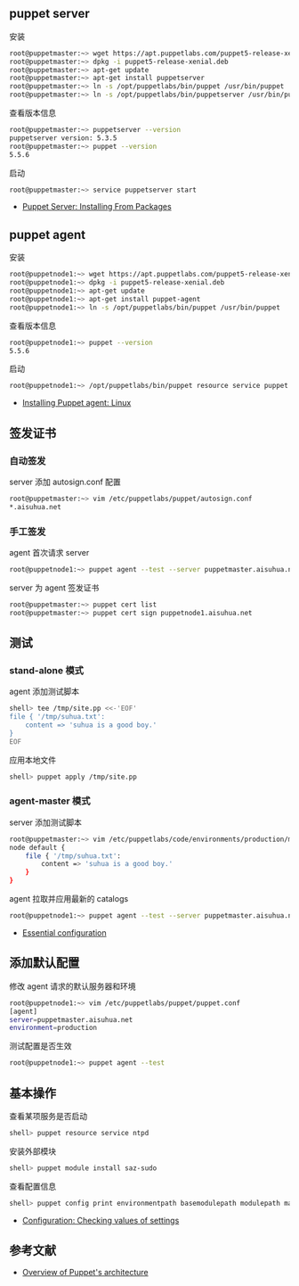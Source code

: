 ## puppet server

安装

```sh
root@puppetmaster:~> wget https://apt.puppetlabs.com/puppet5-release-xenial.deb
root@puppetmaster:~> dpkg -i puppet5-release-xenial.deb
root@puppetmaster:~> apt-get update
root@puppetmaster:~> apt-get install puppetserver
root@puppetmaster:~> ln -s /opt/puppetlabs/bin/puppet /usr/bin/puppet
root@puppetmaster:~> ln -s /opt/puppetlabs/bin/puppetserver /usr/bin/puppetserver
```

查看版本信息

```sh
root@puppetmaster:~> puppetserver --version 
puppetserver version: 5.3.5
root@puppetmaster:~> puppet --version
5.5.6
```

启动

```sh
root@puppetmaster:~> service puppetserver start
```

- [Puppet Server: Installing From Packages](https://puppet.com/docs/puppetserver/5.3/install_from_packages.html)

## puppet agent

安装

```sh
root@puppetnode1:~> wget https://apt.puppetlabs.com/puppet5-release-xenial.deb
root@puppetnode1:~> dpkg -i puppet5-release-xenial.deb
root@puppetnode1:~> apt-get update
root@puppetnode1:~> apt-get install puppet-agent
root@puppetnode1:~> ln -s /opt/puppetlabs/bin/puppet /usr/bin/puppet
```

查看版本信息

```sh
root@puppetnode1:~> puppet --version
5.5.6
```

启动

```sh
root@puppetnode1:~> /opt/puppetlabs/bin/puppet resource service puppet ensure=running enable=true
```

- [Installing Puppet agent: Linux](https://puppet.com/docs/puppet/5.5/install_linux.html)

## 签发证书

### 自动签发

server 添加 autosign.conf 配置

```sh
root@puppetmaster:~> vim /etc/puppetlabs/puppet/autosign.conf
*.aisuhua.net
```

### 手工签发

agent 首次请求 server

```sh
root@puppetnode1:~> puppet agent --test --server puppetmaster.aisuhua.net
```

server 为 agent 签发证书

```sh
root@puppetmaster:~> puppet cert list
root@puppetmaster:~> puppet cert sign puppetnode1.aisuhua.net
```

## 测试

### stand-alone 模式

agent 添加测试脚本

```sh
shell> tee /tmp/site.pp <<-'EOF'
file { '/tmp/suhua.txt':
    content => 'suhua is a good boy.'
}
EOF
```

应用本地文件

```sh
shell> puppet apply /tmp/site.pp
```

### agent-master 模式

server 添加测试脚本

```sh
root@puppetmaster:~> vim /etc/puppetlabs/code/environments/production/manifests/site.pp 
node default {
    file { '/tmp/suhua.txt':
        content => 'suhua is a good boy.'
    }
}
```

agent 拉取并应用最新的 catalogs

```sh
root@puppetnode1:~> puppet agent --test --server puppetmaster.aisuhua.net
```

- [Essential configuration](https://puppet.com/docs/puppet/5.5/quick_start_essential_config.html)

## 添加默认配置

修改 agent 请求的默认服务器和环境 

```sh
root@puppetnode1:~> vim /etc/puppetlabs/puppet/puppet.conf
[agent]
server=puppetmaster.aisuhua.net
environment=production
```

测试配置是否生效

```sh
root@puppetnode1:~> puppet agent --test
```

## 基本操作

查看某项服务是否启动

```sh
shell> puppet resource service ntpd
```

安装外部模块

```sh
shell> puppet module install saz-sudo
```

查看配置信息

```sh
shell> puppet config print environmentpath basemodulepath modulepath manifest --section master
```

- [Configuration: Checking values of settings](https://puppet.com/docs/puppet/5.5/config_print.html)


## 参考文献

- [Overview of Puppet's architecture](https://puppet.com/docs/puppet/5.5/architecture.html)
